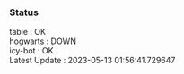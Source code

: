 ### Status


table : OK  
hogwarts : DOWN  
icy-bot : OK  
Latest Update : 2023-05-13 01:56:41.729647
